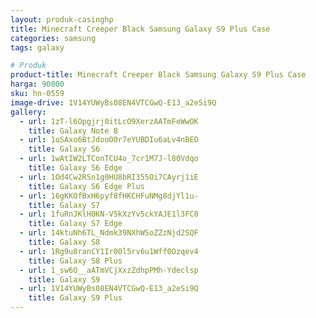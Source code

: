 ```yaml
---
layout: produk-casinghp
title: Minecraft Creeper Black Samsung Galaxy S9 Plus Case
categories: samsung
tags: galaxy

# Produk
product-title: Minecraft Creeper Black Samsung Galaxy S9 Plus Case
harga: 90000
sku: hn-0559
image-drive: 1V14YUWyBs08EN4VTCGwQ-E13_a2eSi9Q
gallery:
  - url: 1zT-l6Opgjrj0itLcO9XerzAATmFeWwOK
    title: Galaxy Note 8
  - url: 1oSAxo6BtJdooO0r7eYUBDIu6aLv4nBEO
    title: Galaxy S6
  - url: 1wAtIW2LTConTCU4o_7cr1M7J-l80Vdqo
    title: Galaxy S6 Edge
  - url: 1Od4Cw2RSn1g0HU8bRI355Oi7CAyrj1iE
    title: Galaxy S6 Edge Plus
  - url: 16gKKOfBxH6pyf8fHKCHFuNMg8djYl1u-
    title: Galaxy S7
  - url: 1fuRnJKlH0KN-V5kXzYv5ckYAJE1l3FC0
    title: Galaxy S7 Edge
  - url: 14ktuNh6TL_Ndmk39NXhWSoZZzNjd2SQF
    title: Galaxy S8
  - url: 1Rg9u8ranCY1Ir00l5rv6u1Wff0Ozqev4
    title: Galaxy S8 Plus
  - url: 1_sw6O__aATmVCjXxzZdhpPMh-Ydeclsp
    title: Galaxy S9
  - url: 1V14YUWyBs08EN4VTCGwQ-E13_a2eSi9Q
    title: Galaxy S9 Plus
---
```

